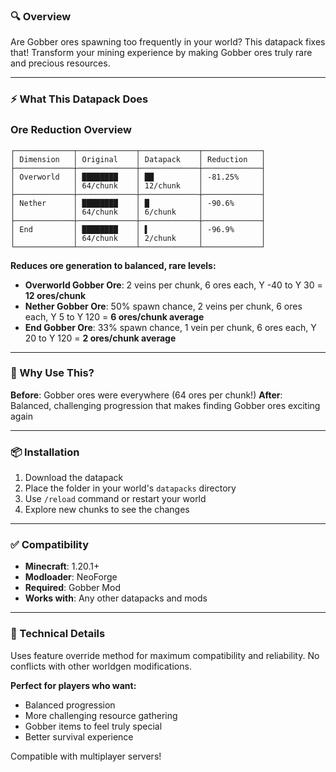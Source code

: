 ### 🔍 Overview

Are Gobber ores spawning too frequently in your world? This datapack fixes that! Transform your mining experience by making Gobber ores truly rare and precious resources.

---

### ⚡ What This Datapack Does

### Ore Reduction Overview
```
┌─────────────┬─────────────┬─────────────┬─────────────┐
│ Dimension   │ Original    │ Datapack    │ Reduction   │
├─────────────┼─────────────┼─────────────┼─────────────┤
│ Overworld   │ ████████    │ ██          │ -81.25%     │
│             │ 64/chunk    │ 12/chunk    │             │
├─────────────┼─────────────┼─────────────┼─────────────┤
│ Nether      │ ████████    │ █           │ -90.6%      │
│             │ 64/chunk    │ 6/chunk     │             │
├─────────────┼─────────────┼─────────────┼─────────────┤
│ End         │ ████████    │ ▌           │ -96.9%      │
│             │ 64/chunk    │ 2/chunk     │             │
└─────────────┴─────────────┴─────────────┴─────────────┘
```

**Reduces ore generation to balanced, rare levels:**

*   **Overworld Gobber Ore**: 2 veins per chunk, 6 ores each, Y -40 to Y 30 = **12 ores/chunk**
*   **Nether Gobber Ore**: 50% spawn chance, 2 veins per chunk, 6 ores each, Y 5 to Y 120 = **6 ores/chunk average**
*   **End Gobber Ore**: 33% spawn chance, 1 vein per chunk, 6 ores each, Y 20 to Y 120 = **2 ores/chunk average**

---


### 🎯 Why Use This?

**Before**: Gobber ores were everywhere (64 ores per chunk!) 
**After**: Balanced, challenging progression that makes finding Gobber ores exciting again

---

### 📦 Installation

1.  Download the datapack
2.  Place the folder in your world's `datapacks` directory
3.  Use `/reload` command or restart your world
4.  Explore new chunks to see the changes

---

### ✅ Compatibility

*   **Minecraft**: 1.20.1+
*   **Modloader**: NeoForge
*   **Required**: Gobber Mod
*   **Works with**: Any other datapacks and mods

---

### 🔧 Technical Details

Uses feature override method for maximum compatibility and reliability. No conflicts with other worldgen modifications.

**Perfect for players who want:**

*   Balanced progression
*   More challenging resource gathering
*   Gobber items to feel truly special
*   Better survival experience

Compatible with multiplayer servers!